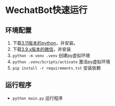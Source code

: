 # WechatBot快速运行
## 环境配置
   1. 下载[3.11版本的python](https://www.python.org/)，并安装。
   2. 下载[3.9.x版本的微信](https://dldir1v6.qq.com/weixin/Windows/WeChatSetup.exe)，并安装
   3. `python -m venv .venv` 创建py虚拟环境
   4. `python .venv/Scripts/activate` 激活py虚拟环境
   5. `pip install -r requirements.txt` 安装依赖
## 运行程序
- `python main.py` 运行程序